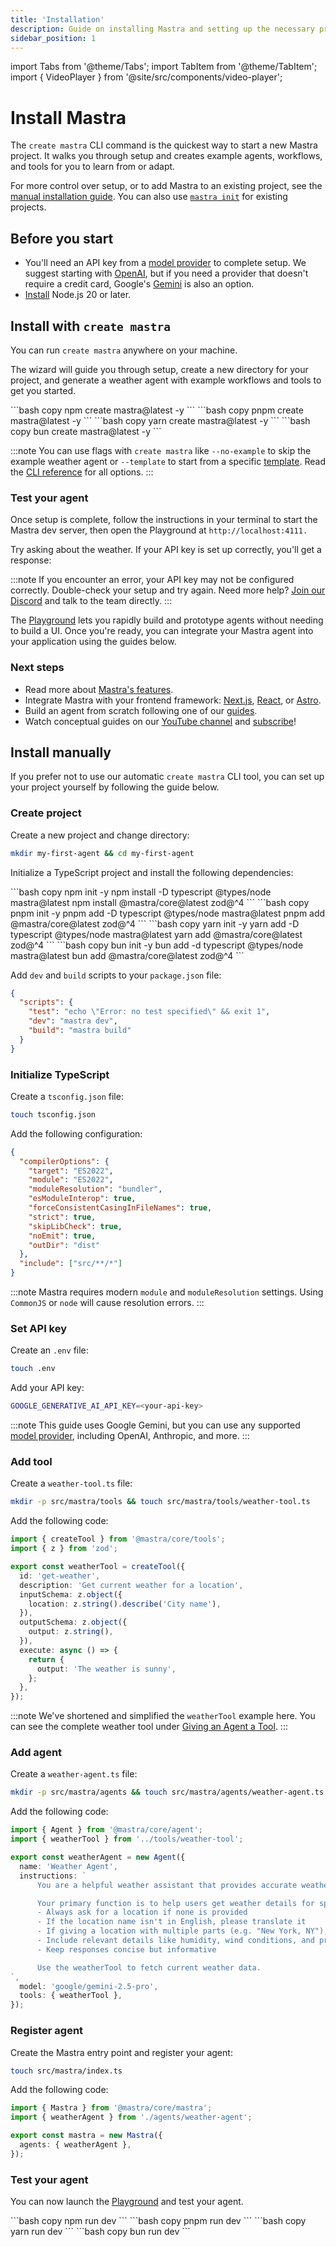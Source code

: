 ```yaml
---
title: 'Installation'
description: Guide on installing Mastra and setting up the necessary prerequisites for running it with various LLM providers.
sidebar_position: 1
---
```


import Tabs from '@theme/Tabs';
import TabItem from '@theme/TabItem';
import { VideoPlayer } from '@site/src/components/video-player';

# Install Mastra

The `create mastra` CLI command is the quickest way to start a new Mastra project. It walks you through setup and creates example agents, workflows, and tools for you to learn from or adapt.

For more control over setup, or to add Mastra to an existing project, see the [manual installation guide](#install-manually). You can also use [`mastra init`](/docs/reference/cli/mastra#mastra-init) for existing projects.

## Before you start

- You'll need an API key from a [model provider](/docs/models) to complete setup. We suggest starting with [OpenAI](https://platform.openai.com/api-keys), but if you need a provider that doesn't require a credit card, Google's [Gemini](https://aistudio.google.com/app/api-keys) is also an option.
- [Install](https://nodejs.org/en/download) Node.js 20 or later.

## Install with `create mastra`

You can run `create mastra` anywhere on your machine.

The wizard will guide you through setup, create a new directory for your project, and generate a weather agent with example workflows and tools to get you started.

<Tabs>
  <TabItem value="npm" label="npm" default>
    ```bash copy
    npm create mastra@latest -y
    ```
  </TabItem>
  <TabItem value="pnpm" label="pnpm">
    ```bash copy
    pnpm create mastra@latest -y
    ```
  </TabItem>
  <TabItem value="yarn" label="yarn">
    ```bash copy
    yarn create mastra@latest -y
    ```
  </TabItem>
  <TabItem value="bun" label="bun">
    ```bash copy
    bun create mastra@latest -y
    ```
  </TabItem>
</Tabs>

:::note
You can use flags with `create mastra` like `--no-example` to skip the example weather agent or `--template` to start from a specific [template](/docs/getting-started/templates). Read the [CLI reference](/docs/reference/cli/create-mastra) for all options.
:::

### Test your agent

Once setup is complete, follow the instructions in your terminal to start the Mastra dev server, then open the Playground at `http://localhost:4111.`

Try asking about the weather. If your API key is set up correctly, you'll get a response:

<VideoPlayer
  src="https://res.cloudinary.com/mastra-assets/video/upload/v1751406022/local-dev-agents-playground_100_m3begx.mp4"
/>

:::note
If you encounter an error, your API key may not be configured correctly. Double-check your setup and try again. Need more help? [Join our Discord](https://discord.gg/BTYqqHKUrf) and talk to the team directly.
:::

The [Playground](/docs/getting-started/local-dev-playground) lets you rapidly build and prototype agents without needing to build a UI. Once you're ready, you can integrate your Mastra agent into your application using the guides below.

### Next steps

- Read more about [Mastra's features](/docs#why-mastra).
- Integrate Mastra with your frontend framework: [Next.js](/docs/frameworks/web-frameworks/next-js), [React](/docs/frameworks/web-frameworks/vite-react), or [Astro](/docs/frameworks/web-frameworks/astro).
- Build an agent from scratch following one of our [guides](/docs/guides).
- Watch conceptual guides on our [YouTube channel](https://www.youtube.com/@mastra-ai) and [subscribe](https://www.youtube.com/@mastra-ai?sub_confirmation=1)!

## Install manually

If you prefer not to use our automatic `create mastra` CLI tool, you can set up your project yourself by following the guide below.

### Create project

Create a new project and change directory:

```bash copy
mkdir my-first-agent && cd my-first-agent
```

Initialize a TypeScript project and install the following dependencies:

<Tabs>
  <TabItem value="npm" label="npm" default>
    ```bash copy
    npm init -y
    npm install -D typescript @types/node mastra@latest
    npm install @mastra/core@latest zod@^4
    ```
  </TabItem>
  <TabItem value="pnpm" label="pnpm">
    ```bash copy
    pnpm init -y
    pnpm add -D typescript @types/node mastra@latest
    pnpm add @mastra/core@latest zod@^4
    ```
  </TabItem>
  <TabItem value="yarn" label="yarn">
    ```bash copy
    yarn init -y
    yarn add -D typescript @types/node mastra@latest
    yarn add @mastra/core@latest zod@^4
    ```
  </TabItem>
  <TabItem value="bun" label="bun">
    ```bash copy
    bun init -y
    bun add -d typescript @types/node mastra@latest
    bun add @mastra/core@latest zod@^4
    ```
  </TabItem>
</Tabs>

Add `dev` and `build` scripts to your `package.json` file:

```json filename="package.json" copy /,/ /"dev": "mastra dev",/ /"build": "mastra build"/
{
  "scripts": {
    "test": "echo \"Error: no test specified\" && exit 1",
    "dev": "mastra dev",
    "build": "mastra build"
  }
}
```

### Initialize TypeScript

Create a `tsconfig.json` file:

```bash copy
touch tsconfig.json
```

Add the following configuration:

```json filename="tsconfig.json" copy
{
  "compilerOptions": {
    "target": "ES2022",
    "module": "ES2022",
    "moduleResolution": "bundler",
    "esModuleInterop": true,
    "forceConsistentCasingInFileNames": true,
    "strict": true,
    "skipLibCheck": true,
    "noEmit": true,
    "outDir": "dist"
  },
  "include": ["src/**/*"]
}
```

:::note
Mastra requires modern `module` and `moduleResolution` settings. Using `CommonJS` or `node` will cause resolution errors.
:::

### Set API key

Create an `.env` file:

```bash copy
touch .env
```

Add your API key:

```bash filename=".env" copy
GOOGLE_GENERATIVE_AI_API_KEY=<your-api-key>
```

:::note
This guide uses Google Gemini, but you can use any supported [model provider](/docs/models), including OpenAI, Anthropic, and more.
:::

### Add tool

Create a `weather-tool.ts` file:

```bash copy
mkdir -p src/mastra/tools && touch src/mastra/tools/weather-tool.ts
```

Add the following code:

```ts filename="src/mastra/tools/weather-tool.ts" showLineNumbers copy
import { createTool } from '@mastra/core/tools';
import { z } from 'zod';

export const weatherTool = createTool({
  id: 'get-weather',
  description: 'Get current weather for a location',
  inputSchema: z.object({
    location: z.string().describe('City name'),
  }),
  outputSchema: z.object({
    output: z.string(),
  }),
  execute: async () => {
    return {
      output: 'The weather is sunny',
    };
  },
});
```

:::note
We've shortened and simplified the `weatherTool` example here. You can see the complete weather tool under [Giving an Agent a Tool](/docs/examples/agents/using-a-tool).
:::

### Add agent

Create a `weather-agent.ts` file:

```bash copy
mkdir -p src/mastra/agents && touch src/mastra/agents/weather-agent.ts
```

Add the following code:

```ts filename="src/mastra/agents/weather-agent.ts" showLineNumbers copy
import { Agent } from '@mastra/core/agent';
import { weatherTool } from '../tools/weather-tool';

export const weatherAgent = new Agent({
  name: 'Weather Agent',
  instructions: `
      You are a helpful weather assistant that provides accurate weather information.

      Your primary function is to help users get weather details for specific locations. When responding:
      - Always ask for a location if none is provided
      - If the location name isn't in English, please translate it
      - If giving a location with multiple parts (e.g. "New York, NY"), use the most relevant part (e.g. "New York")
      - Include relevant details like humidity, wind conditions, and precipitation
      - Keep responses concise but informative

      Use the weatherTool to fetch current weather data.
`,
  model: 'google/gemini-2.5-pro',
  tools: { weatherTool },
});
```

### Register agent

Create the Mastra entry point and register your agent:

```bash copy
touch src/mastra/index.ts
```

Add the following code:

```ts filename="src/mastra/index.ts" showLineNumbers copy
import { Mastra } from '@mastra/core/mastra';
import { weatherAgent } from './agents/weather-agent';

export const mastra = new Mastra({
  agents: { weatherAgent },
});
```

### Test your agent

You can now launch the [Playground](/docs/getting-started/local-dev-playground) and test your agent.

<Tabs>
  <TabItem value="npm" label="npm" default>
    ```bash copy
    npm run dev
    ```
  </TabItem>
  <TabItem value="pnpm" label="pnpm">
    ```bash copy
    pnpm run dev
    ```
  </TabItem>
  <TabItem value="yarn" label="yarn">
    ```bash copy
    yarn run dev
    ```
  </TabItem>
  <TabItem value="bun" label="bun">
    ```bash copy
    bun run dev
    ```
  </TabItem>
</Tabs>
